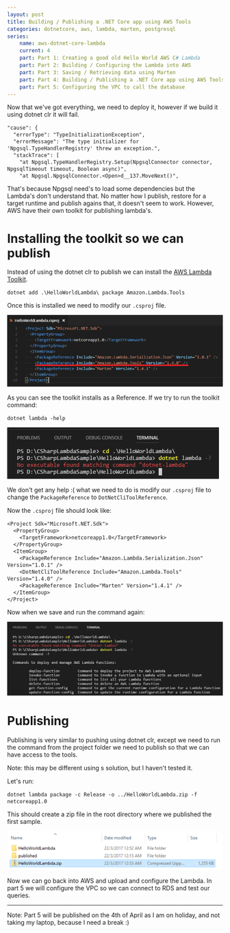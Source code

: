```yaml
---
layout: post
title: Building / Publishing a .NET Core app using AWS Tools
categories: dotnetcore, aws, lambda, marten, postgresql
series:
	name: aws-dotnet-core-lambda
	current: 4
	part: Part 1: Creating a good old Hello World AWS C# Lambda
	part: Part 2: Building / Configuring the Lambda into AWS
	part: Part 3: Saving / Retrieving data using Marten
	part: Part 4: Building / Publishing a .NET Core app using AWS Tools
	part: Part 5: Configuring the VPC to call the database
---
```


Now that we've got everything, we need to deploy it, however if we build it using dotnet clr it will fail. 

    "cause": {
      "errorType": "TypeInitializationException",
      "errorMessage": "The type initializer for 'Npgsql.TypeHandlerRegistry' threw an exception.",
      "stackTrace": [
        "at Npgsql.TypeHandlerRegistry.Setup(NpgsqlConnector connector, NpgsqlTimeout timeout, Boolean async)",
        "at Npgsql.NpgsqlConnector.<Open>d__137.MoveNext()",

That's because Npgsql need's to load some dependencies but the Lambda's don't understand that. No matter how I publish, restore for a target runtime and publish agains that, it doesn't seem to work. However, AWS have their own toolkit for publishing lambda's. 

<!--excerpt-->

# Installing the toolkit so we can publish

Instead of using the dotnet clr to publish we can install the [AWS Lambda Toolkit](https://www.nuget.org/packages/Amazon.Lambda.Tools). 

	dotnet add .\HelloWorldLambda\ package Amazon.Lambda.Tools
Once this is installed we need to modify our `.csproj` file.

![](/images/part-4-01.png)

As you can see the toolkit installs as a Reference. If we try to run the toolkit command:

	dotnet lambda -help

![](/images/part-4-02.png)

We don't get any help :( what we need to do is modify our `.csproj` file to change the `PackageReference` to `DotNetCliToolReference`. 

Now the `.csproj` file should look like:

    <Project Sdk="Microsoft.NET.Sdk">
      <PropertyGroup>
        <TargetFramework>netcoreapp1.0</TargetFramework>
      </PropertyGroup>
      <ItemGroup>
        <PackageReference Include="Amazon.Lambda.Serialization.Json" Version="1.0.1" />
        <DotNetCliToolReference Include="Amazon.Lambda.Tools" Version="1.4.0" />
        <PackageReference Include="Marten" Version="1.4.1" />
      </ItemGroup>
    </Project>

Now when we save and run the command again:

![](/images/part-4-03.png)

# Publishing

Publishing is very similar to pushing using dotnet clr, except we need to run the command from the project folder we need to publish so that we can have access to the tools. 

Note: this may be different using s solution, but I haven't tested it.

Let's run:

	dotnet lambda package -c Release -o ../HelloWorldLambda.zip -f netcoreapp1.0
	
This should create a zip file in the root directory where we published the first sample.

![](/images/part-4-04.png)

Now we can go back into AWS and upload and configure the Lambda. In part 5 we will configure the VPC so we can connect to RDS and test our queries.


-----
Note: Part 5 will be published on the 4th of April as I am on holiday, and not taking my laptop, because I need a break :)
